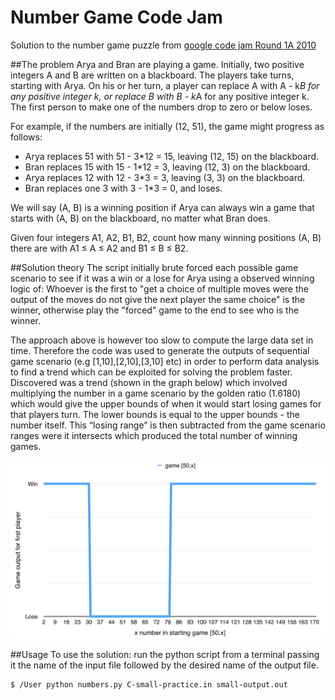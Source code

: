 # Number Game Code Jam
Solution to the number game puzzle from [google code jam Round 1A 2010](https://code.google.com/codejam/contest/544101/dashboard#s=p2)

##The problem
Arya and Bran are playing a game. Initially, two positive integers A and B are written on a blackboard. The players take turns, starting with Arya. On his or her turn, a player can replace A with A - k*B for any positive integer k, or replace B with B - k*A for any positive integer k. The first person to make one of the numbers drop to zero or below loses.

For example, if the numbers are initially (12, 51), the game might progress as follows:

- Arya replaces 51 with 51 - 3*12 = 15, leaving (12, 15) on the blackboard.
- Bran replaces 15 with 15 - 1*12 = 3, leaving (12, 3) on the blackboard.
- Arya replaces 12 with 12 - 3*3 = 3, leaving (3, 3) on the blackboard.
- Bran replaces one 3 with 3 - 1*3 = 0, and loses.

We will say (A, B) is a winning position if Arya can always win a game that starts with (A, B) on the blackboard, no matter what Bran does.

Given four integers A1, A2, B1, B2, count how many winning positions (A, B) there are with A1 ≤ A ≤ A2 and B1 ≤ B ≤ B2.

##Solution theory
The script initially brute forced each possible game scenario to see if it was a win or a lose for Arya using a observed winning logic of:
Whoever is the first to "get a choice of multiple moves were the output of the moves do not give the next player the same choice" is the winner, otherwise play the "forced" game to the end to see who is the winner.

The approach above is however too slow to compute the large data set in time. Therefore the code was used to generate the outputs of sequential game scenario (e.g [1,10],[2,10],[3,10] etc) in order to perform data analysis to find a trend which can be exploited for solving the problem faster. Discovered was a trend (shown in the graph below) which involved multiplying the number in a game scenario by the golden ratio (1.6180) which would give the upper bounds of when it would start losing games for that players turn. The lower bounds is equal to the upper bounds - the number itself. This “losing range” is then subtracted from the game scenario ranges were it intersects which produced the total number of winning games.

![Number game data chart][chart]

[chart]: /number-game-data.png "Number game data chart"

##Usage
To use the solution: run the python script from a terminal passing it the name of the input file followed by the desired name of the output file.   

```
$ /User python numbers.py C-small-practice.in small-output.out
```
